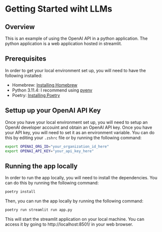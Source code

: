 # Getting Started wiht LLMs
## Overview
This is an example of using the OpenAI API in a python application. The python application is a web application hosted in streamlit.

## Prerequisites
In order to get your local environment set up, you will need to have the following installed:

- Homebrew: [Installing Homebrew](https://docs.brew.sh/Installation)
- Python 3.11.4: I recommend using [pyenv](https://github.com/pyenv/pyenv#getting-pyenv)
- Poetry: [Installing Poetry](https://python-poetry.org/docs/#installing-with-the-official-installer)

## Settup up your OpenAI API Key
Once you have your local environment set up, you will need to setup an OpenAI developer accouint and obtain an OpenAI API key. Once you have your API key, you will need to set it as an environment variable. You can do this by editing your `.zshrc` file or by running the following command:

```bash
export OPENAI_ORG_ID="your_organization_id_here"
export OPENAI_API_KEY="your_api_key_here"
```

## Running the app locally
In order to run the app locally, you will need to install the dependencies. You can do this by running the following command:

```bash
poetry install
```

Then, you can run the app locally by running the following command:

```bash
poetry run streamlit run app.py
```

This will start the streamlit application on your local machine. You can access it by going to http://localhost:8501/ in your web browser.
